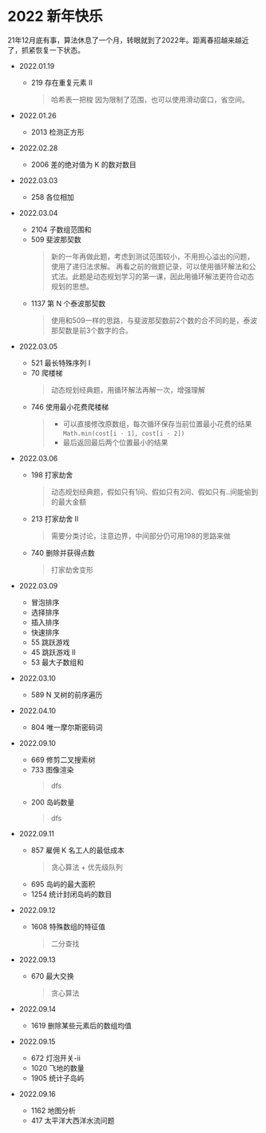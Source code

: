 # 2022 新年快乐  
21年12月底有事，算法休息了一个月，转眼就到了2022年。距离春招越来越近了，抓紧恢复一下状态。

- 2022.01.19
  - 219 存在重复元素 II
    > 哈希表一把梭
    > 因为限制了范围，也可以使用滑动窗口，省空间。

- 2022.01.26
  - 2013 检测正方形

- 2022.02.28 
  - 2006 差的绝对值为 K 的数对数目

- 2022.03.03
  - 258 各位相加

- 2022.03.04
  - 2104 子数组范围和
  - 509 斐波那契数
    > 新的一年再做此题，考虑到测试范围较小，不用担心溢出的问题，使用了递归法求解。
    > 再看之前的做题记录，可以使用循环解法和公式法。此题是动态规划学习的第一课，因此用循环解法更符合动态规划的思想。
  - 1137 第 N 个泰波那契数
    > 使用和509一样的思路，与斐波那契数前2个数的合不同的是，泰波那契数是前3个数字的合。

- 2022.03.05
  - 521 最长特殊序列 Ⅰ
  - 70 爬楼梯
    > 动态规划经典题，用循环解法再解一次，增强理解
  - 746 使用最小花费爬楼梯
    > - 可以直接修改原数组，每次循环保存当前位置最小花费的结果`Math.min(cost[i - 1], cost[i - 2])`
    > - 最后返回最后两个位置最小的结果

- 2022.03.06
  - 198 打家劫舍
    > 动态规划经典题，假如只有1间、假如只有2间、假如只有..间能偷到的最大金额
  - 213 打家劫舍 II
    > 需要分类讨论，注意边界，中间部分仍可用198的思路来做
  - 740 删除并获得点数
    > 打家劫舍变形

- 2022.03.09
  - 冒泡排序
  - 选择排序
  - 插入排序
  - 快速排序
  - 55 跳跃游戏
  - 45 跳跃游戏 II
  - 53 最大子数组和

- 2022.03.10
  - 589 N 叉树的前序遍历

- 2022.04.10
  - 804 唯一摩尔斯密码词

- 2022.09.10
  - 669 修剪二叉搜索树
  - 733 图像渲染
    > dfs
  - 200 岛屿数量
    > dfs 

- 2022.09.11
  - 857 雇佣 K 名工人的最低成本
    > 贪心算法 + 优先级队列
  - 695 岛屿的最大面积
  - 1254 统计封闭岛屿的数目

- 2022.09.12
  - 1608 特殊数组的特征值
    > 二分查找 

- 2022.09.13
  - 670 最大交换
    > 贪心算法

- 2022.09.14
  - 1619 删除某些元素后的数组均值

- 2022.09.15
  - 672 灯泡开关-ii
  - 1020 飞地的数量
  - 1905 统计子岛屿

- 2022.09.16
  - 1162 地图分析
  - 417 太平洋大西洋水流问题